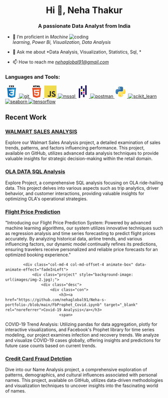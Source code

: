 <h1 align="center">Hi 👋, Neha Thakur </h1>
<h3 align="center">A passionate Data Analyst from India</h3>

<img align="right" alt="coding" width="300" src="https://tenor.com/cdqgQKwlqLS.gif">

- 🌱 I’m proficient in *Machine learning, Power Bi, Visualization, Data Analysis*

- 💬 Ask me about *Data Analysis, Visualization, Statistics, Sql, *

- 📫 How to reach me *nehaglobal91@gmail.com*

<p align="left">
</p>

<h3 align="left">Languages and Tools:</h3>
<p align="left"> <a href="https://www.w3schools.com/css/" target="_blank" rel="noreferrer"> <img src="https://raw.githubusercontent.com/devicons/devicon/master/icons/css3/css3-original-wordmark.svg" alt="css3" width="40" height="40"/> </a> <a href="https://git-scm.com/" target="_blank" rel="noreferrer"> <img src="https://www.vectorlogo.zone/logos/git-scm/git-scm-icon.svg" alt="git" width="40" height="40"/> </a> <a href="https://www.w3.org/html/" target="_blank" rel="noreferrer"> <img src="https://raw.githubusercontent.com/devicons/devicon/master/icons/html5/html5-original-wordmark.svg" alt="html5" width="40" height="40"/> </a> <a href="https://developer.mozilla.org/en-US/docs/Web/JavaScript" target="_blank" rel="noreferrer"> <img src="https://raw.githubusercontent.com/devicons/devicon/master/icons/javascript/javascript-original.svg" alt="javascript" width="40" height="40"/> </a> <a href="https://www.microsoft.com/en-us/sql-server" target="_blank" rel="noreferrer"> <img src="https://www.svgrepo.com/show/303229/microsoft-sql-server-logo.svg" alt="mssql" width="40" height="40"/> </a> <a href="https://pandas.pydata.org/" target="_blank" rel="noreferrer"> <img src="https://raw.githubusercontent.com/devicons/devicon/2ae2a900d2f041da66e950e4d48052658d850630/icons/pandas/pandas-original.svg" alt="pandas" width="40" height="40"/> </a> <a href="https://postman.com" target="_blank" rel="noreferrer"> <img src="https://www.vectorlogo.zone/logos/getpostman/getpostman-icon.svg" alt="postman" width="40" height="40"/> </a> <a href="https://www.python.org" target="_blank" rel="noreferrer"> <img src="https://raw.githubusercontent.com/devicons/devicon/master/icons/python/python-original.svg" alt="python" width="40" height="40"/> </a> <a href="https://scikit-learn.org/" target="_blank" rel="noreferrer"> <img src="https://upload.wikimedia.org/wikipedia/commons/0/05/Scikit_learn_logo_small.svg" alt="scikit_learn" width="40" height="40"/> </a> <a href="https://seaborn.pydata.org/" target="_blank" rel="noreferrer"> <img src="https://seaborn.pydata.org/_images/logo-mark-lightbg.svg" alt="seaborn" width="40" height="40"/> </a> <a href="https://www.tensorflow.org" target="_blank" rel="noreferrer"> <img src="https://www.vectorlogo.zone/logos/tensorflow/tensorflow-icon.svg" alt="tensorflow" width="40" height="40"/> </a> </p>
<section class="colorlib-work" data-section="work">
    <div class="colorlib-narrow-content">
        <div class="row">
            <div class="col-md-6 col-md-offset-3 col-md-pull-3 animate-box" data-animate-effect="fadeInLeft">
                <span></span>
                <h2 class="colorlib-heading animate-box">Recent Work</h2>
            </div>
        </div>
        <div class="row">
            <!-- First project (WALMART SALES ANALYSIS) -->
            <div class="col-md-4 col-md-offset-0 animate-box" data-animate-effect="fadeInLeft">
                <div class="project" style="background-image: url(images/img-4.jpg);">
                    <div class="desc">
                        <div class="con">
                            <h3><a href="https://github.com/nehaglobal91/Neha-s-portfolio-/blob/main/WALMART%20SALES%20ANALYSIS.ipynb" target="_blank" rel="noreferrer">WALMART SALES ANALYSIS</a></h3>
                            <span>Explore our Walmart Sales Analysis project, a detailed examination of sales trends, patterns, and factors influencing performance. This project, available on GitHub, utilizes advanced data analysis techniques to provide valuable insights for strategic decision-making within the retail domain.</span>
                            <p class="icon">
                                <span></span>
                                <span></span>
                                <span></span>
                            </p>
                        </div>
                    </div>
                </div>
            </div>
            <!-- Second project (OLA CAPSTONE PROJECT) with offset -->
            <div class="col-md-4 col-md-offset-4 animate-box" data-animate-effect="fadeInLeft">
                <div class="project" style="background-image: url(images/ola_project_image.jpg);">
                    <div class="desc">
                        <div class="con">
                            <h3><a href="https://github.com/nehaglobal91/Neha-s-portfolio-/blob/main/Capstone%20Project%20OLA.sql" target="_blank" rel="noreferrer">OLA DATA SQL Analysis</a></h3>
                            <span>Explore Project, a comprehensive SQL analysis focusing on OLA ride-hailing data. This project delves into various aspects such as trip analytics, driver behavior, and customer interactions, providing valuable insights for optimizing OLA's operational strategies.</span>
                            <p class="icon">
                                <span></span>
                                <span></span>
                                <span></span>
                            </p>
                        </div>
                    </div>
                </div>
            </div>
            <!-- Third project (Netflix Recommender System) -->
            <div class="col-md-4 col-md-offset-0 animate-box" data-animate-effect="fadeInLeft">
                <div class="project" style="background-image: url(images/img-1.jpg);">
                    <div class="desc">
                        <div class="con">
                            <h3><a href="https://github.com/nehaglobal91/Neha-s-portfolio-/blob/main/Flight%20price.ipynb" target="_blank" rel="noreferrer">Flight Price Prediction</a></h3>
                            <span>
"Introducing our Flight Price Prediction System: Powered by advanced machine learning algorithms, our system utilizes innovative techniques such as regression analysis and time series forecasting to predict flight prices accurately. By analyzing historical data, airline trends, and various influencing factors, our dynamic model continually refines its predictions, ensuring travelers receive personalized and reliable price forecasts for an optimized booking experience."</span>
                            <p class="icon">
                                <span></span>
                                <span></span>
                                <span></span>
                            </p>
                        </div>
                    </div>
                </div>
            </div>
            
            <div class="col-md-4 col-md-offset-4 animate-box" data-animate-effect="fadeInLeft">
                <div class="project" style="background-image: url(images/img-2.jpg);">
                    <div class="desc">
                        <div class="con">
                            <h3><a href="https://github.com/nehaglobal91/Neha-s-portfolio-/blob/main/FbProphet_Covid.ipynb" target="_blank" rel="noreferrer">Covid-19 Analysis</a></h3>
                            <span>
COVID-19 Trend Analysis: Utilizing pandas for data aggregation, plotly for interactive visualizations, and Facebook's Prophet library for time series modeling, our project examines infection and recovery trends. We analyze and visualize COVID-19 cases globally, offering insights and predictions for future case counts based on current trends.</span>
                            <p class="icon">
                                <span></span>
                                <span></span>
                                <span></span>
                            </p>
                        </div>
                    </div>
                </div>
            </div>
            <!-- Fifth project -->
            <div class="col-md-4 col-md-offset-0 animate-box" data-animate-effect="fadeInLeft">
                <div class="project" style="background-image: url(images/img-3.jpg);">
                    <div class="desc">
                        <div class="con">
                            <h3><a href="https://github.com/nehaglobal91/Neha-s-portfolio-/blob/main/Credit%20Card%20Fraud.ipynb" target="_blank" rel="noreferrer">Credit Card Fraud Detction</a></h3>
                            <span>Dive into our Name Analysis project, a comprehensive exploration of patterns, demographics, and cultural influences associated with personal names. This project, available on GitHub, utilizes data-driven methodologies and visualization techniques to uncover insights into the fascinating world of names.</span>
                            <p class="icon">
                                <span></span>
                                <span></span>
                                <span></span>
                            </p>
                        </div>
                    </div>
                </div>
            </div>
            <!-- Add more projects as needed -->
        </div>
    </div>
</section>

